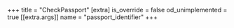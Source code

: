 +++
title = "CheckPassport"
[extra]
is_override = false
od_unimplemented = true
[[extra.args]]
name = "passport_identifier"
+++
